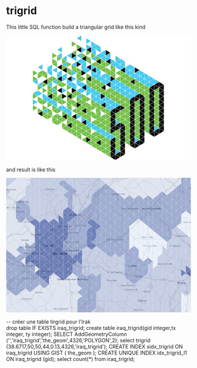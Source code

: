 trigrid
=======

This little SQL function build a triangular grid like this kind

![](effe-recherche.jpg)

and result is like this

![](trigrid.png)


-- créer une table tirgrid pour l'Irak
<br>
drop table IF EXISTS iraq_trigrid;
create table iraq_trigrid(gid integer,tx integer, ty integer);
SELECT AddGeometryColumn ('','iraq_trigrid','the_geom',4326,'POLYGON',2);
select trigrid (38.6717,50,50,44,0.13,4326,'iraq_trigrid');
CREATE INDEX sidx_trigrid ON iraq_trigrid USING GIST ( the_geom );
CREATE UNIQUE INDEX idx_trigrid_l1 ON iraq_trigrid (gid);
select count(*) from iraq_trigrid;
 

